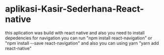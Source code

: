 # aplikasi-Kasir-Sederhana-React-native
this aplication was build with react native
and also you need to install depedencies for navigation
you can run "npm install react-navigation"
or "npm install --save react-navigation"
and also you can using yarn "yarn add react-native"
